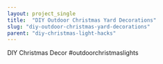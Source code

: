 ```yaml
---
layout: project_single
title:  "DIY Outdoor Christmas Yard Decorations"
slug: "diy-outdoor-christmas-yard-decorations"
parent: "diy-christmas-light-hacks"
---
```

DIY Christmas Decor #outdoorchristmaslights
